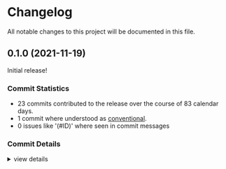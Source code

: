 # Changelog

All notable changes to this project will be documented in this file.

## 0.1.0 (2021-11-19)

Initial release!

### Commit Statistics

<csr-read-only-do-not-edit/>

 - 23 commits contributed to the release over the course of 83 calendar days.
 - 1 commit where understood as [conventional](https://www.conventionalcommits.org).
 - 0 issues like '(#ID)' where seen in commit messages

### Commit Details

<csr-read-only-do-not-edit/>

<details><summary>view details</summary>

 * **Uncategorized**
    - Release freelist v0.1.0, rutter_layout v0.1.0, narui_core v0.1.0, narui_macros v0.1.0, narui_widgets v0.1.0, narui v0.1.0 ([`974b403`](https://github.comgit//apertus-open-source-cinema/narui/commit/974b40366ec6bcd43a6c32883f117b7ca45753d8))
    - Release freelist v0.1.0, rutter_layout v0.1.0, narui_core v0.1.0, narui_macros v0.1.0, narui_widgets v0.1.0, narui v0.1.0 ([`86eb164`](https://github.comgit//apertus-open-source-cinema/narui/commit/86eb1640fe543d25e0e8842181aac6e9b392fe63))
    - use best device for our requirements ([`deb6ae7`](https://github.comgit//apertus-open-source-cinema/narui/commit/deb6ae780b4a97258f4dc521d7280b7baff33090))
    - add metadata to Cargo.toml files ([`23cb406`](https://github.comgit//apertus-open-source-cinema/narui/commit/23cb406809d31613caa3457eaa983e81b349eab6))
    - Implement subpasses ([`a60d2d6`](https://github.comgit//apertus-open-source-cinema/narui/commit/a60d2d66b18ce49a05ec3e6491592f04de2e6e39))
    - update and cleanup deps ([`0f08af9`](https://github.comgit//apertus-open-source-cinema/narui/commit/0f08af9ca7e7a5f67eea20549b8a5322770fc30e))
    - refactoring ([`16f0955`](https://github.comgit//apertus-open-source-cinema/narui/commit/16f0955fc104936fc29627c6bb29567e73ebe664))
    - widget updates ([`cfa94f4`](https://github.comgit//apertus-open-source-cinema/narui/commit/cfa94f4f1694d2d78b2aa1d0494fb7da07744915))
    - Add support for clipping ([`c8867dd`](https://github.comgit//apertus-open-source-cinema/narui/commit/c8867dd0bce4633ab487b2125c00d8d16d2521cb))
    - fmt + clippy ([`6b78ddb`](https://github.comgit//apertus-open-source-cinema/narui/commit/6b78ddb7ceb337c4e6c1481fccbbcbc900878307))
    - rework VecWithHoles into FreeList, Layouter without Keys ([`afea828`](https://github.comgit//apertus-open-source-cinema/narui/commit/afea828b4e90a404cd1041a3f801d4b2a0ee6bfa))
    - implement depth testing, rework stack ([`5eba0e0`](https://github.comgit//apertus-open-source-cinema/narui/commit/5eba0e08724975a5a6525c3c6183553a697df2a2))
    - cargo clippy & cargo fmt ([`cf6fbbf`](https://github.comgit//apertus-open-source-cinema/narui/commit/cf6fbbf906beccd8ec9c3cd63c082c27897af4be))
    - add & sort members ([`5f1d96c`](https://github.comgit//apertus-open-source-cinema/narui/commit/5f1d96c4473e3338b11d91a20f54248c6d1f09ef))
    - rutter_layout: improve erors ([`d2a18d6`](https://github.comgit//apertus-open-source-cinema/narui/commit/d2a18d6e4e4ecf2ecf09e094207893fa93064f5a))
    - store RenderObject beside dyn Layout ([`1bde37d`](https://github.comgit//apertus-open-source-cinema/narui/commit/1bde37d5ee6aa542d2af490d8d5f51d2c383644a))
    - fix layouter ([`e7c356e`](https://github.comgit//apertus-open-source-cinema/narui/commit/e7c356ed64e36a0021e6d9bb4a23466cb2ae6b1b))
    - clippy v2 ([`a8b3e53`](https://github.comgit//apertus-open-source-cinema/narui/commit/a8b3e53cf3b67329743325b003a423cdb71f4ebc))
    - optimize keys ([`8972a69`](https://github.comgit//apertus-open-source-cinema/narui/commit/8972a69de77ed7837d849c7c029910eab3486c56))
    - improve partial relayout ([`2bf62e3`](https://github.comgit//apertus-open-source-cinema/narui/commit/2bf62e30b15ff102e1679dd3fa1c533ca2e09d01))
    - continue integration, first simple widgets are working ([`cf4d8da`](https://github.comgit//apertus-open-source-cinema/narui/commit/cf4d8dae7f1c558d495ca03c62e1054a7163f0d3))
    - start narui integration ([`dae0dbc`](https://github.comgit//apertus-open-source-cinema/narui/commit/dae0dbcdb62e2000c400fb4f7733b6b68b2672b4))
    - add start of flutter style layout ([`60b3d10`](https://github.comgit//apertus-open-source-cinema/narui/commit/60b3d1021f474929afd11590bcef8243248141dc))
</details>

